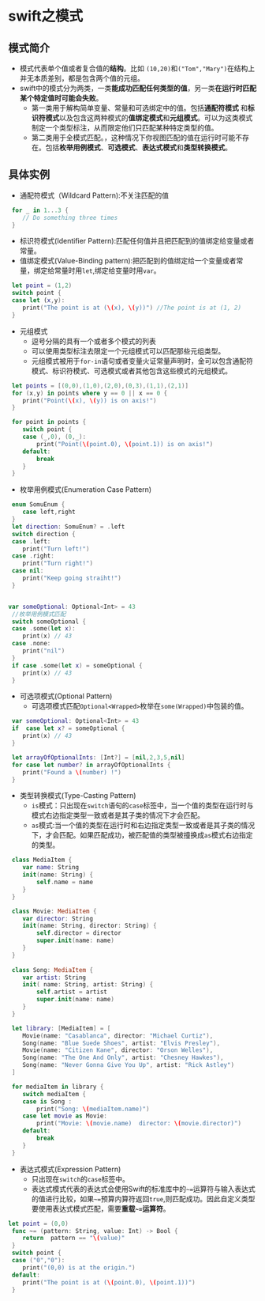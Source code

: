 # swift之模式

## 模式简介

* 模式代表单个值或者复合值的**结构**。比如 `(10,20)`和`("Tom","Mary")`在结构上并无本质差别，都是包含两个值的元组。
* swift中的模式分为两类，一类**能成功匹配任何类型的值**，另一类**在运行时匹配某个特定值时可能会失败**。
  * 第一类用于解构简单变量、常量和可选绑定中的值。包括**通配符模式** 和**标识符模式**以及包含这两种模式的**值绑定模式**和**元组模式**。可以为这类模式制定一个类型标注，从而限定他们只匹配某种特定类型的值。
  * 第二类用于全模式匹配。，这种情况下你视图匹配的值在运行时可能不存在。包括**枚举用例模式**、**可选模式**、**表达式模式**和**类型转换模式**。

## 具体实例

* 通配符模式（Wildcard Pattern):不关注匹配的值

```swift
 for _ in 1...3 {
    // Do something three times
 }
```

* 标识符模式(Identifier Pattern):匹配任何值并且把匹配到的值绑定给变量或者常量。
* 值绑定模式(Value-Binding pattern):把匹配到的值绑定给一个变量或者常量，绑定给常量时用`let`,绑定给变量时用`var`。
  
```swift
 let point = (1,2)
 switch point {
 case let (x,y):
    print("The point is at (\(x), \(y))") //The point is at (1, 2)
 }
```

* 元组模式
  * 逗号分隔的具有一个或者多个模式的列表
  * 可以使用类型标注去限定一个元组模式可以匹配那些元组类型。
  * 元组模式被用于`for-in`语句或者变量火证常量声明时，金可以包含通配符模式、标识符模式、可选模式或者其他包含这些模式的元组模式。
  
```swift
 let points = [(0,0),(1,0),(2,0),(0,3),(1,1),(2,1)]
 for (x,y) in points where y == 0 || x == 0 {
    print("Point(\(x), \(y)) is on axis!")
 }

 for point in points {
    switch point {
    case (_,0), (0,_):
        print("Point(\(point.0), \(point.1)) is on axis!")
    default:
        break
    }
 }
```

* 枚举用例模式(Enumeration Case Pattern)
  
```swift
 enum SomuEnum {
    case left,right
 }
 let direction: SomuEnum? = .left
 switch direction {
 case .left:
    print("Turn left!")
 case .right:
    print("Turn right!")
 case nil:
    print("Keep going straiht!")
 }


var someOptional: Optional<Int> = 43
 //枚举用例模式匹配
 switch someOptional {
 case .some(let x):
    print(x) // 43
 case .none:
    print("nil")
 }
 if case .some(let x) = someOptional {
    print(x) // 43
 }
```

* 可选项模式(Optional Pattern)
  * 可选项模式匹配`Optional<Wrapped>`枚举在`some(Wrapped)`中包装的值。

```swift
 var someOptional: Optional<Int> = 43
 if  case let x? = someOptional {
    print(x) // 43
 }

 let arrayOfOptionalInts: [Int?] = [nil,2,3,5,nil]
 for case let number? in arrayOfOptionalInts {
    print("Found a \(number) !")
 }
```

* 类型转换模式(Type-Casting Pattern)
  * `is`模式：只出现在`switch`语句的`case`标签中，当一个值的类型在运行时与模式右边指定类型一致或者是其子类的情况下才会匹配。
  * `as`模式:当一个值的类型在运行时和右边指定类型一致或者是其子类的情况下，才会匹配。如果匹配成功，被匹配值的类型被撞换成`as`模式右边指定的类型。

```swift
 class MediaItem {
    var name: String
    init(name: String) {
        self.name = name
    }
 }

 class Movie: MediaItem {
    var director: String
    init(name: String, director: String) {
        self.director = director
        super.init(name: name)
    }
 }
 
 class Song: MediaItem {
    var artist: String
    init( name: String, artist: String) {
        self.artist = artist
        super.init(name: name)
    }
 }

 let library: [MediaItem] = [
    Movie(name: "Casablanca", director: "Michael Curtiz"),
    Song(name: "Blue Suede Shoes", artist: "Elvis Presley"),
    Movie(name: "Citizen Kane", director: "Orson Welles"),
    Song(name: "The One And Only", artist: "Chesney Hawkes"),
    Song(name: "Never Gonna Give You Up", artist: "Rick Astley")
 ]

 for mediaItem in library {
    switch mediaItem {
    case is Song :
        print("Song: \(mediaItem.name)")
    case let movie as Movie:
        print("Movie: \(movie.name)  director: \(movie.director)")
    default:
        break
    }
 }
```

* 表达式模式(Expression Pattern)
  * 只出现在`switch`的`case`标签中。
  * 表达式模式代表的表达式会使用Swift的标准库中的`~=`运算符与输入表达式的值进行比较，如果`~=`预算内算符返回`true`,则匹配成功。因此自定义类型要使用表达式模式匹配，需要**重载`~=`运算符**。

```swift
let point = (0,0)
 func ~= (pattern: String, value: Int) -> Bool {
    return  pattern == "\(value)"
 }
 switch point {
 case ("0","0"):
    print("(0,0) is at the origin.")
 default:
    print("The point is at (\(point.0), \(point.1))")
 }

```